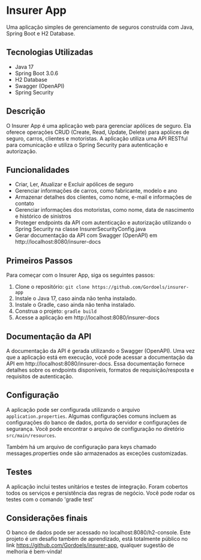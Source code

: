 # Insurer App

Uma aplicação simples de gerenciamento de seguros construída com Java, Spring Boot e H2 Database.

## Tecnologias Utilizadas

- Java 17
- Spring Boot 3.0.6
- H2 Database
- Swagger (OpenAPI)
- Spring Security

## Descrição

O Insurer App é uma aplicação web para gerenciar apólices de seguro. Ela oferece operações CRUD (Create, Read, Update, Delete) 
para apólices de seguro, carros, clientes e motoristas. A aplicação utiliza uma API RESTful para comunicação e utiliza o Spring 
Security para autenticação e autorização.

## Funcionalidades

- Criar, Ler, Atualizar e Excluir apólices de seguro
- Gerenciar informações de carros, como fabricante, modelo e ano
- Armazenar detalhes dos clientes, como nome, e-mail e informações de contato
- Gerenciar informações dos motoristas, como nome, data de nascimento e histórico de sinistros
- Proteger endpoints da API com autenticação e autorização utilizando o Spring Security na classe InsurerSecurityConfig.java
- Gerar documentação da API com Swagger (OpenAPI) em http://localhost:8080/insurer-docs

## Primeiros Passos

Para começar com o Insurer App, siga os seguintes passos:

1. Clone o repositório: `git clone https://github.com/Gordoels/insurer-app`
2. Instale o Java 17, caso ainda não tenha instalado.
3. Instale o Gradle, caso ainda não tenha instalado.
4. Construa o projeto: `gradle build`
5. Acesse a aplicação em http://localhost:8080/insurer-docs

## Documentação da API

A documentação da API é gerada utilizando o Swagger (OpenAPI). Uma vez que a aplicação está em execução, você pode acessar a documentação da API em 
http://localhost:8080/insurer-docs. Essa documentação fornece detalhes sobre os endpoints disponíveis, formatos de requisição/resposta e 
requisitos de autenticação.

## Configuração

A aplicação pode ser configurada utilizando o arquivo `application.properties`. Algumas configurações comuns incluem as configurações do banco de dados, porta do servidor e configurações de segurança. 
Você pode encontrar o arquivo de configuração no diretório `src/main/resources`.

Também há um arquivo de configuração para keys chamado messages.properties onde são armazenados as exceções customizadas.

## Testes

A aplicação inclui testes unitários e testes de integração. Foram cobertos todos os serviços e persistência das regras de negócio.
Você pode rodar os testes com o comando 'gradle test'


## Considerações finais

O banco de dados pode ser acessado no localhost:8080/h2-console.
Este projeto é um desafio também de aprendizado, está totalmente público no link https://github.com/Gordoels/insurer-app, qualquer 
sugestão de melhoria é bem-vinda!

